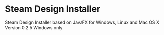 # Steam Design Installer
Steam Design Installer based on JavaFX for Windows, Linux and Mac OS X
Version 0.2.5
Windows only
